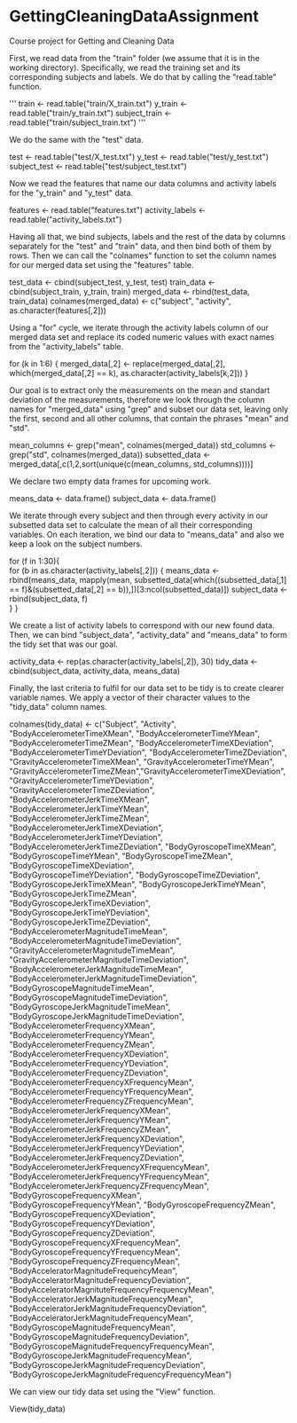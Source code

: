 # GettingCleaningDataAssignment
Course project for Getting and Cleaning Data

First, we read data from the "train" folder (we assume that it is in the working directory).
Specifically, we read the training set and its corresponding subjects and labels. We do that by calling 
the "read.table" function.

'''
train <- read.table("train/X_train.txt")
y_train <- read.table("train/y_train.txt")
subject_train <- read.table("train/subject_train.txt")
'''

We do the same with the "test" data.

test <- read.table("test/X_test.txt")
y_test <- read.table("test/y_test.txt")
subject_test <- read.table("test/subject_test.txt")

Now we read the features that name our data columns and activity labels for the "y_train" and "y_test" data.

features <- read.table("features.txt")
activity_labels <- read.table("activity_labels.txt")

Having all that, we bind subjects, labels and the rest of the data by columns separately for the "test"
and "train" data, and then bind both of them by rows.
Then we can call the "colnames" function to set the column names for our merged data set using the "features" table.

test_data <- cbind(subject_test, y_test, test)
train_data <- cbind(subject_train, y_train, train)
merged_data <- rbind(test_data, train_data)
colnames(merged_data) <- c("subject", "activity", as.character(features[,2]))

Using a "for" cycle, we iterate through the activity labels column of our merged data set and replace its coded
numeric values with exact names from the "activity_labels" table.

for (k in 1:6) {
  merged_data[,2] <- replace(merged_data[,2], which(merged_data[,2] == k), as.character(activity_labels[k,2]))
}

Our goal is to extract only the measurements on the mean and standart deviation of the measurements, therefore
we look through the column names for "merged_data" using "grep" and subset our data set, leaving only the first, 
second and all other columns, that contain the phrases "mean" and "std".

mean_columns <- grep("mean", colnames(merged_data))
std_columns <- grep("std", colnames(merged_data))
subsetted_data <- merged_data[,c(1,2,sort(unique(c(mean_columns, std_columns))))]

We declare two empty data frames for upcoming work.

means_data <- data.frame()
subject_data <- data.frame()

We iterate through every subject and then through every activity in our subsetted data set to calculate the mean of
all their corresponding variables. On each iteration, we bind our data to "means_data" and also we keep a look on
the subject numbers.

for (f in 1:30){  
  for (b in as.character(activity_labels[,2])) {
    means_data <- rbind(means_data, mapply(mean, subsetted_data[which((subsetted_data[,1] == f)&(subsetted_data[,2] == b)),])[3:ncol(subsetted_data)])
    subject_data <- rbind(subject_data, f)   
  }
}

We create a list of activity labels to correspond with our new found data. Then, we can bind "subject_data",
"activity_data" and "means_data" to form the tidy set that was our goal.

activity_data <- rep(as.character(activity_labels[,2]), 30)
tidy_data <- cbind(subject_data, activity_data, means_data)

Finally, the last criteria to fulfil for our data set to be tidy is to create clearer variable names.
We apply a vector of their character values to the "tidy_data" column names.

colnames(tidy_data) <- c("Subject", "Activity", "BodyAccelerometerTimeXMean", "BodyAccelerometerTimeYMean", "BodyAccelerometerTimeZMean", "BodyAccelerometerTimeXDeviation",                 
                     "BodyAccelerometerTimeYDeviation", "BodyAccelerometerTimeZDeviation", "GravityAccelerometerTimeXMean", "GravityAccelerometerTimeYMean",                   
                     "GravityAccelerometerTimeZMean","GravityAccelerometerTimeXDeviation", "GravityAccelerometerTimeYDeviation", "GravityAccelerometerTimeZDeviation",              
                     "BodyAccelerometerJerkTimeXMean", "BodyAccelerometerJerkTimeYMean", "BodyAccelerometerJerkTimeZMean", "BodyAccelerometerJerkTimeXDeviation", "BodyAccelerometerJerkTimeYDeviation",             
                     "BodyAccelerometerJerkTimeZDeviation", "BodyGyroscopeTimeXMean", "BodyGyroscopeTimeYMean", "BodyGyroscopeTimeZMean", "BodyGyroscopeTimeXDeviation",                     
                     "BodyGyroscopeTimeYDeviation", "BodyGyroscopeTimeZDeviation", "BodyGyroscopeJerkTimeXMean", "BodyGyroscopeJerkTimeYMean", "BodyGyroscopeJerkTimeZMean",                      
                     "BodyGyroscopeJerkTimeXDeviation", "BodyGyroscopeJerkTimeYDeviation", "BodyGyroscopeJerkTimeZDeviation", "BodyAccelerometerMagnitudeTimeMean",              
                     "BodyAccelerometerMagnitudeTimeDeviation", "GravityAccelerometerMagnitudeTimeMean", "GravityAccelerometerMagnitudeTimeDeviation", "BodyAccelerometerJerkMagnitudeTimeMean",          
                     "BodyAccelerometerJerkMagnitudeTimeDeviation", "BodyGyroscopeMagnitudeTimeMean", "BodyGyroscopeMagnitudeTimeDeviation", "BodyGyroscopeJerkMagnitudeTimeMean",              
                     "BodyGyroscopeJerkMagnitudeTimeDeviation", "BodyAccelerometerFrequencyXMean", "BodyAccelerometerFrequencyYMean", "BodyAccelerometerFrequencyZMean",                 
                     "BodyAccelerometerFrequencyXDeviation", "BodyAccelerometerFrequencyYDeviation", "BodyAccelerometerFrequencyZDeviation", "BodyAccelerometerFrequencyXFrequencyMean",       
                     "BodyAccelerometerFrequencyYFrequencyMean", "BodyAccelerometerFrequencyZFrequencyMean", "BodyAccelerometerJerkFrequencyXMean", "BodyAccelerometerJerkFrequencyYMean",             
                     "BodyAccelerometerJerkFrequencyZMean", "BodyAccelerometerJerkFrequencyXDeviation", "BodyAccelerometerJerkFrequencyYDeviation", "BodyAccelerometerJerkFrequencyZDeviation",        
                     "BodyAccelerometerJerkFrequencyXFrequencyMean", "BodyAccelerometerJerkFrequencyYFrequencyMean", "BodyAccelerometerJerkFrequencyZFrequencyMean", "BodyGyroscopeFrequencyXMean",                    
                     "BodyGyroscopeFrequencyYMean", "BodyGyroscopeFrequencyZMean", "BodyGyroscopeFrequencyXDeviation", "BodyGyroscopeFrequencyYDeviation", "BodyGyroscopeFrequencyZDeviation",                
                     "BodyGyroscopeFrequencyXFrequencyMean", "BodyGyroscopeFrequencyYFrequencyMean", "BodyGyroscopeFrequencyZFrequencyMean", "BodyAcceleratorMagnitudeFrequencyMean",           
                     "BodyAcceleratorMagnitudeFrequencyDeviation", "BodyAcceleratorMagnituteFrequencyFrequencyMean", "BodyAcceleratorJerkMagnitudeFrequencyMean", "BodyAcceleratorJerkMagnitudeFrequencyDeviation",  
                     "BodyAcceleratorJerkMagnitudeFrequencyMean", "BodyGyroscopeMagnitudeFrequencyMean", "BodyGyroscopeMagnitudeFrequencyDeviation", "BodyGyroscopeMagnitudeFrequencyFrequencyMean",    
                     "BodyGyroscopeJerkMagnitudeFrequencyMean", "BodyGyroscopeJerkMagnitudeFrequencyDeviation", "BodyGyroscopeJerkMagnitudeFrequencyFrequencyMean")

We can view our tidy data set using the "View" function. 

View(tidy_data)
